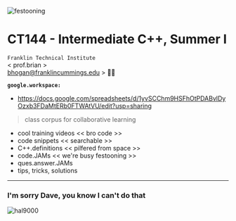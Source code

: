 ![festooning](https://user-images.githubusercontent.com/59778456/235022589-fbb23ebb-d35f-4533-b767-491e1414c652.PNG)  

# CT144 - Intermediate C++, Summer I  
`Franklin Technical Institute`  
< prof.brian >  
bhogan@franklincummings.edu > 🧑‍🚀 


**`google.workspace:`**  
- https://docs.google.com/spreadsheets/d/1yvSCChm9HSFhOtPDABvlDyOzxb3FDaMtERb0FTWAtVU/edit?usp=sharing  
> class corpus for collaborative learning  
- cool training videos << bro code  >>  
- code snippets  << searchable >>  
- C++.definitions << pilfered from space >>  
- code.JAMs << we're busy festooning >>  
- ques.answer.JAMs  
- tips, tricks, solutions   








---------------------  
### I'm sorry Dave, you know I can't do that 
![hal9000](https://user-images.githubusercontent.com/59778456/218209079-232d8f04-bb9a-4843-a6a1-d8cdf25a19fd.png)
